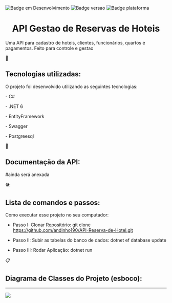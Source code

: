 
![Badge em Desenvolvimento](http://img.shields.io/static/v1?label=STATUS&message=EM%20DESENVOLVIMENTO&color=GREEN&style=for-the-badge) ![Badge versao](http://img.shields.io/static/v1?label=Version&message=%20V1.0&color=red&style=for-the-badge) ![Badge plataforma](http://img.shields.io/static/v1?label=Plataforma%20Web&message=API%20EM%20.NET6&color=blue&style=for-the-badge)




<h1 align="center"> API Gestao de Reservas de Hoteis</h1>


Uma API para cadastro de hoteis, clientes, funcionários, quartos e pagamentos. Feito para controle e gestao


📁 <h2 align="left"> Tecnologias utilizadas: </h2>

O projeto foi desenvolvido utilizando as seguintes tecnologias:

<p>
- C# 
</p>
<p>
- .NET 6
</p>
<p>
- EntityFramework
</p>
<p>
- Swagger
</p>
<p>
- Postgreesql
</p>

<p>

  
  
  
  
</p>


📑 <h2 align="left"> Documentação da API: </h2>

#ainda será anexada


🛠️ <h2 align="left"> Lista de comandos e passos: </h2>

Como executar esse projeto no seu computador:


* Passo I: Clonar Repositório: git clone https://github.com/andinho190/API-Reserva-de-Hotel.git

* Passo II: Subir as tabelas do banco de dados: dotnet ef database update

* Passo III: Rodar Aplicação: dotnet run



📋 <h2 align="left"> Diagrama de Classes do Projeto (esboco): </h2>
_____________________________________________________________________________________________________________
<img src="https://user-images.githubusercontent.com/39068960/191422235-f6e92bfc-3ed0-4176-aa50-3b415bdb8225.png"/>




